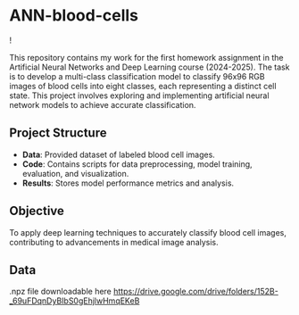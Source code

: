 # ANN-blood-cells

!

This repository contains my work for the first homework assignment in the Artificial Neural Networks and Deep Learning course (2024-2025). The task is to develop a multi-class classification model to classify 96x96 RGB images of blood cells into eight classes, each representing a distinct cell state. This project involves exploring and implementing artificial neural network models to achieve accurate classification.

## Project Structure
- **Data**: Provided dataset of labeled blood cell images.
- **Code**: Contains scripts for data preprocessing, model training, evaluation, and visualization.
- **Results**: Stores model performance metrics and analysis.

## Objective
To apply deep learning techniques to accurately classify blood cell images, contributing to advancements in medical image analysis.

## Data
.npz file downloadable here https://drive.google.com/drive/folders/152B-_69uFDqnDyBIbS0gEhjlwHmqEKeB
